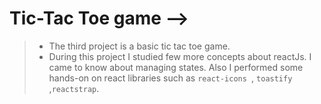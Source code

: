 # Tic-Tac Toe game -->

> * The third project is a basic tic tac toe game.
> * During this project I studied few more concepts about reactJs. I came to know about managing states. Also I performed some hands-on on react libraries such as `react-icons `, `toastify` ,`reactstrap`.
